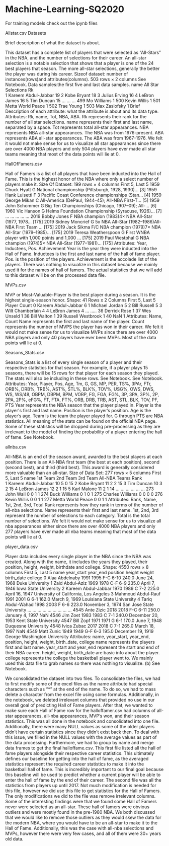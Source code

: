 # Machine-Learning-SQ2020
For training models check out the ipynb files

Allstar.csv Datasets

Brief description of what the dataset is about.

This dataset has a complete list of players that were selected as “All-Stars” in the NBA, and the number of selections for their career. An all-star selection is a notable selection that shows that a player is one of the 24 best players that season. The more all-star selections, generally the better the player was during his career.
Sizeof dataset: number of instances(rows)and attributes(columns).
503 rows × 2 columns
See Notebook.
Data samples:the first five and last data samples. 
	name	All Star Selections
Rk		
1	Kareem Abdul-Jabbar	19
2	Kobe Bryant	18
3	Julius Erving	16
4	LeBron James	16
5	Tim Duncan	15
...	...	...
499	Mo Williams	1
500	Kevin Willis	1
501	Metta World Peace	1
502	Trae Young	1
503	Max Zaslofsky	1
Brief Description of each attribute: what the attribute is about and its data type.
Attributes: Rk, name, Tot, NBA, ABA. 
Rk represents their rank for the number of all star selections.
name represents their first and last name, separated by a space.
Tot represents total all-star appearances.
NBA represents NBA all-star appearances. The NBA was from 1976-present.
ABA represents ABA all-star appearances. The ABA was from 1967-1976.
We felt it would not make sense for us to visualize all star appearances since there are over 4000 NBA players and only 504 players have ever made all star teams meaning that most of the data points will lie at 0.  
 
HallOfFamers.csv

Hall of Famers is a list of all players that have been inducted into the Hall of Fame. This is the highest honor of the NBA where only a select number of players make it.
Size Of Dataset: 199 rows × 4 columns
First 5, Last 5
1959	Chuck Hyatt	G	National championship (Pittsburgh, 1928, 1930)...	[3]
1959	Hank Luisetti	F	3 Pacific Coast Conference championships (Stan...	[4]
1959	George Mikan	C	All-America (DePaul, 1944–45); All-NBA First-T...	[5]
1959	John Schommer	G	Big Ten Championships (Chicago, 1907–09); All-...	[6]
1960	Vic Hanson	G	Helms Foundation Championship (Syracuse, 1926)...	[7]
...	...	...	...	...
2019	Bobby Jones	F	NBA champion (1983)4× NBA All-Star (1977, 1978...	[175]
2019	Sidney Moncrief	G	5x NBA All-Star (1982–1986)All-NBA First Team ...	[175]
2019	Jack Sikma	F/C	NBA champion (1979)7× NBA All-Star (1979–1985)...	[175]
2019	Teresa Weatherspoon	G	First WNBA player with 1,000 points and 1,000 ...	[175]
2019	Paul Westphal	G	NBA champion (1974)5× NBA All-Star (1977–1981)...	[175]
Attributes: Year, Inductees, Pos. Achievement
Year is the year they were inducted into the Hall of Fame.
Inductees is the first and last name of the hall of fame player.
Pos. is the position of the players.
Achievement is the accolade list of the players.
There was nothing to visualize in this dataset because we mainly used it for the names of hall of famers. The actual statistics that we will add to this dataset will be on the processed data file. 
 
MVPs.csv

MVP or Most-Valuable-Player is the best player during a season. It is the highest single-season honor.
Shape: 41 Rows x 2 Columns 
First 5, Last 5
	Player	Count
0	Kareem Abdul-Jabbar	 6
1	Michael Jordan	5
2	Bill Russell	5
3	Wilt Chamberlain	4
4	LeBron James	4
…       …..
36	Derrick Rose	1
37	Wes Unseld	1
38	Bill Walton	1
39	Russell Westbrook	1
40	NaN	1
Attributes: Name, Count
Name represents the first and last name of the player.
Count represents the number of MVPS the player has won in their career.
We felt it would not make sense for us to visualize MVPs since there are over 4000 NBA players and only 40 players have ever been MVPs. Most of the data points will lie at 0.  
 
Seasons_Stats.csv

Seasons_Stats is a list of every single season of a player and their respective statistics for that season. For example, if a player plays 15 seasons, there will be 15 rows for that player for each season they played. The stats will also be including in these rows.
See Notebook.
See Notebook.
Attributes: Year, Player, Pos, Age, Tm, G, GS, MP, PER, TS%, 3PAr, FTr, ORB%, DRB%, TRB%, AST%, STL%, BLK%, TOV%, USG%, OWS, DWS, WS, WS/48, OBPM, DBPM, BPM, VORP, FG, FGA, FG%, 3P, 3PA, 3P%, 2P, 2PA, 2P%, eFG%, FT, FTA, FT%, ORB, DRB, TRB, AST, STL, BLK, TOV, PF, PTS
Year represents the NBA season that the player played in.
Player is the player's first and last name.
Position is the player’s position.
Age is the player’s age.
Team is the team the player played for.
G through PTS are NBA statistics. All meaning of the stats can be found on the official NBA page. Some of these statistics will be dropped during pre-processing as they are irrelevant to the model of finding the probability of a player entering the hall of fame.
See Notebook.

allnba.csv

All-NBA is an end of the season award, awarded to the best players at each position. There is an All-NBA first team (the best at each position), second (second best), and third (third best). This award is generally considered more valuable than an all-star.
Size of Data Set: 277 rows × 5 columns
First 5, Last 5
name	1st Team	2nd Team	3rd Team	All-NBA Teams
Rank					
1	Kareem Abdul-Jabbar	 10	5	0	15
2	Kobe Bryant	11	2	2	15
3	Tim Duncan	10	3	2	15
4	LeBron James	12	2	1	15
5	Karl Malone	11	2	1	14
...	...	...	...	...	...
273	John Wall	0	0	1	1
274	Buck Williams	0	1	0	1
275	Charles Williams	0	0	0	0
276	Kevin Willis	0	0	1	1
277	Metta World Peace	0	0	1	1
Attributes: Rank, Name, 1st, 2nd, 3rd, Total
Rank represents how they rank in terms of the number of all-nba selections.
Name represents their first and last name.
1st, 2nd, 3rd represent the number of selections to each category.
Total is the total number of selections.
We felt it would not make sense for us to visualize all nba appearances either since there are over 4000 NBA players and only 277 players have ever made all nba teams meaning that most of the data points will lie at 0.  

player_data.csv

Player data includes every single player in the NBA since the NBA was created. Along with the name, it includes the years they played, their position, height, weight, birthdate and college. 
Shape: 4550 rows × 8 columns
First 5, Last 5
	name	year_start	year_end	position	height	weight	birth_date	college
0	Alaa Abdelnaby	1991	1995	F-C	6-10	240.0	June 24, 1968	Duke University
1	Zaid Abdul-Aziz	1969	1978	C-F	6-9	235.0	April 7, 1946	Iowa State University
2	Kareem Abdul-Jabbar	1970	1989	C	7-2	225.0	April 16, 1947	University of California, Los Angeles
3	Mahmoud Abdul-Rauf	1991	2001	G	6-1	162.0	March 9, 1969	Louisiana State University
4	Tariq Abdul-Wahad	1998	2003	F	6-6	223.0	November 3, 1974	San Jose State University
...	...	...	...	...	...	...	...	...
4545	Ante Zizic	2018	2018	F-C	6-11	250.0	January 4, 1997	NaN
4546	Jim Zoet	1983	1983	C	7-1	240.0	December 20, 1953	Kent State University
4547	Bill Zopf	1971	1971	G	6-1	170.0	June 7, 1948	Duquesne University
4548	Ivica Zubac	2017	2018	C	7-1	265.0	March 18, 1997	NaN
4549	Matt Zunic	1949	1949	G-F	6-3	195.0	December 19, 1919	George Washington University
Attributes: name, year_start, year_end, position, height, weight, birth_date, college
name represents the players first and last name.
year_start and year_end represent the start and end of their NBA career.
height, weight, birth_date are basic info about the player.
college represents the college the basketball player went to.
We mainly used this data file to grab names so there was nothing to visualize. 
(b) See Notebook.


We consolidated the dataset into two files. To consolidate the files, we had to first modify some of the excel files as the name attribute had special characters such as “*” at the end of the name. To do so, we had to mass delete a character from the excel file using some formulas. Additionally, in the notebook, we deleted irrelevant columns that provided no use in our overall goal of predicting Hall of Fame players. After that, we wanted to make sure each Hall of Fame row for the halloffamer.csv had columns of all-star appearances, all-nba appearances, MVP’s won, and their season statistics. This was all done in the notebook and consolidated into one file. 
Additionally, there were many NULL values as some of the older players didn’t have certain statistics since they didn’t exist back then. To deal with this issue, we filled in the NULL values with the average values as part of the data processing. Furthermore, we had to group by name and merge data frames to get the final halloffame.csv. This first file listed all the hall of fame players alongside their respective career statistics. This ultimately defines our baseline for getting into the hall of fame, as the averaged statistics represent the required career statistics to make it into the basketball hall of fame. This is incredibly important to our final goal because this baseline will be used to predict whether a current player will be able to enter the hall of fame by the end of their career. 
The second file was all the statistics from players up until 2017. Not much modification is needed for this file, however we did use this file to get statistics for the Hall of Famers. The only modifications we did to the file was remove irrelevant columns. 
Some of the interesting findings were that we found some Hall of Famers never were selected as an all-star. These hall of famers were obvious outliers and were mostly found in the pre-1980 NBA. We both discussed that we would like to remove those outliers as they would skew the data for the modern NBA, where you would have to be an all-star to make it to the Hall of Fame. Additionally, this was the case with all-nba selections and MVPs, however there were very few cases, and all of them were 30+ years old data. 
